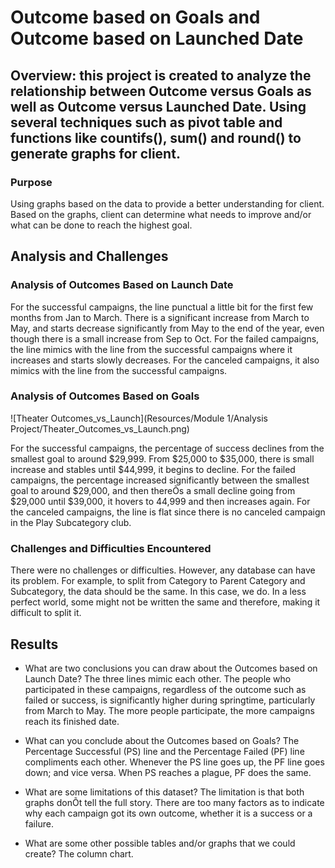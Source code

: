# Outcome based on Goals and Outcome based on Launched Date

## Overview: this project is created to analyze the relationship between Outcome versus Goals as well as Outcome versus Launched Date. Using several techniques such as pivot table and functions like countifs(), sum() and round() to generate graphs for client.

### Purpose
Using graphs based on the data to provide a better understanding for client. Based on the graphs, client can determine what needs to improve and/or what can be done to reach the highest goal.

## Analysis and Challenges

### Analysis of Outcomes Based on Launch Date
 
For the successful campaigns, the line punctual a little bit for the first few months from Jan to March. There is a significant increase from March to May, and starts decrease significantly from May to the end of the year, even though there is a small increase from Sep to Oct. 
For the failed campaigns, the line mimics with the line from the successful campaigns where it increases and starts slowly decreases. 
For the canceled campaigns, it also mimics with the line from the successful campaigns.

### Analysis of Outcomes Based on Goals
![Theater Outcomes_vs_Launch](Resources/Module 1/Analysis Project/Theater_Outcomes_vs_Launch.png)

For the successful campaigns, the percentage of success declines from the smallest goal to around $29,999. From $25,000 to $35,000, there is small increase and stables until $44,999, it begins to decline. 
For the failed campaigns, the percentage increased significantly between the smallest goal to around $29,000, and then thereÕs a small decline going from $29,000 until $39,000, it hovers to 44,999 and then increases again.
For the canceled campaigns, the line is flat since there is no canceled campaign in the Play Subcategory club.

### Challenges and Difficulties Encountered
There were no challenges or difficulties. However, any database can have its problem. For example, to split from Category to Parent Category and Subcategory, the data should be the same. In this case, we do. In a less perfect world, some might not be written the same and therefore, making it difficult to split it.    

## Results

- What are two conclusions you can draw about the Outcomes based on Launch Date?
The three lines mimic each other.
The people who participated in these campaigns, regardless of the outcome such as failed or success, is significantly higher during springtime, particularly from March to May. The more people participate, the more campaigns reach its finished date. 

- What can you conclude about the Outcomes based on Goals?
The Percentage Successful (PS) line and the Percentage Failed (PF) line compliments each other. Whenever the PS line goes up, the PF line goes down; and vice versa. When PS reaches a plague, PF does the same. 

- What are some limitations of this dataset? The limitation is that both graphs donÕt tell the full story. There are too many factors as to indicate why each campaign got its own outcome, whether it is a success or a failure. 

- What are some other possible tables and/or graphs that we could create?
The column chart.
